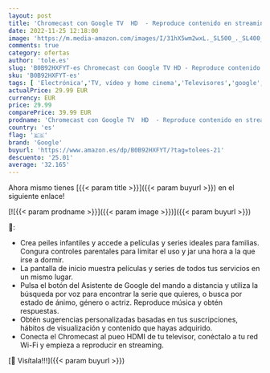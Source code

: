 ```yaml
---
layout: post
title: 'Chromecast con Google TV  HD  - Reproduce contenido en streaming en el televisor con el mando de control por voz - Películas  series en HD'
date: 2022-11-25 12:18:00
image: 'https://m.media-amazon.com/images/I/31hX5wm2wxL._SL500_._SL400_.jpg'
comments: true
category: ofertas
author: 'tole.es'
slug: 'B0B92HXFYT-es Chromecast con Google TV HD - Reproduce contenido en...'
sku: 'B0B92HXFYT-es'
tags: [ 'Electrónica','TV, vídeo y home cinema','Televisores','google','televisor','🇪🇸', ]
actualPrice: 29.99 EUR
currency: EUR
price: 29.99
comparePrice: 39.99 EUR
prodname: 'Chromecast con Google TV  HD  - Reproduce contenido en streaming en el televisor con el mando de control por voz - Películas  series en HD'
country: 'es'
flag: '🇪🇸'
brand: 'Google'
buyurl: 'https://www.amazon.es/dp/B0B92HXFYT/?tag=tolees-21'
descuento: '25.01'
average: '32.165'
---
```


Ahora mismo tienes [{{< param title >}}]({{< param buyurl >}}) en el siguiente enlace!

[![{{< param prodname >}}]({{< param image >}})]({{< param buyurl >}})

🔎:

- Crea peiles infantiles y accede a películas y series ideales para familias. Congura controles parentales para limitar el uso y jar una hora a la que irse a dormir.
- La pantalla de inicio muestra películas y series de todos tus servicios en un mismo lugar.
- Pulsa el botón del Asistente de Google del mando a distancia y utiliza la búsqueda por voz para encontrar la serie que quieres, o busca por estado de ánimo, género o actriz. Reproduce música y obtén respuestas.
- Obtén sugerencias personalizadas basadas en tus suscripciones, hábitos de visualización y contenido que hayas adquirido.
- Conecta el Chromecast al pueo HDMI de tu televisor, conéctalo a tu red Wi-Fi y empieza a reproducir en streaming.

[🛒 Visítala!!!]({{< param buyurl >}})
